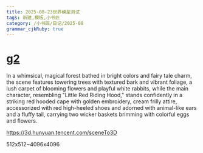 ```yaml
---
title: 2025-08-23世界模型测试
tags: 新建,模板,小书匠
category: /小书匠/日记/2025-08
grammar_cjkRuby: true
---
```

# [g2](https://demo.dynamicslab.ai/chaos)

In a whimsical, magical forest bathed in bright colors and fairy tale charm, the scene features towering trees with textured bark and vibrant foliage, a lush carpet of blooming flowers and playful white rabbits, while the main character, resembling "Little Red Riding Hood," stands confidently in a striking red hooded cape with golden embroidery, cream frilly attire, accessorized with red high-heeled shoes and adorned with animal-like ears and a fluffy tail, carrying two wicker baskets brimming with colorful eggs and flowers.


https://3d.hunyuan.tencent.com/sceneTo3D

512x512~4096x4096